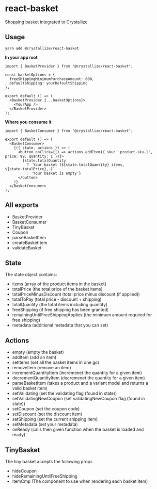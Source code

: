 # react-basket

Shopping basket integrated to Crystallize

## Usage

```
yarn add @crystallize/react-basket
```

**In your app root**

```
import { BasketProvider } from '@crystallize/react-basket';

const basketOptions = {
  freeShippingMinimumPurchaseAmount: 600,
  defaultShipping: yourDefaultShipping
};

export default () => (
  <BasketProvider {...basketOptions}>
    <YourApp />
  </BasketProvider>
);
```

**Where you consume it**

```
import { BasketConsumer } from '@crystallize/react-basket';

export default () => (
  <BasketConsumer>
    {({ state, actions }) => (
      <button onClick={() => actions.addItem({ sku: 'product-sku-1', price: 99, quantity: 1 })}>
        {state.totalQuantity
          ? `Your basket (${state.totalQuantity} items, ${state.totalPrice},-)`
          : 'Your basket is empty'}
      </button>
    )}
  </BasketConsumer>
);
```

## All exports

* BasketProvider
* BasketConsumer
* TinyBasket
* Coupon
* parseBasketItem
* createBasketItem
* validateBasket

## State

The state object contains:

* items (array of the product items in the basket)
* totalPrice (the total price of the basket items)
* totalPriceMinusDiscount (total price minus discount (if applied))
* totalToPay (total price - discount + shipping)
* totalQuantity (the total items including quantity)
* freeShipping (if free shipping has been granted)
* remainingUntilFreeShippingApplies (the minimum amount required for free shipping)
* metadata (additional metadata that you can set)

## Actions

* empty (empty the basket)
* addItem (add an item)
* setItems (set all the basket items in one go)
* removeItem (remove an item)
* incrementQuantityItem (incremenet the quantity for a given item)
* decrementQuantityItem (decremenet the quantity for a given item)
* parseBasketItem (takes a product and a variant model and returns a valid basket item)
* setValidating (set the validating flag (found in state))
* setValidatingNewCoupon (set validatingNewCoupon flag (found in state))
* setCoupon (set the coupon code)
* setDiscount (set the discount item)
* setShipping (set the current shipping item)
* setMetadata (set your metadata)
* onReady (calls then given function when the basket is loaded and ready)

## TinyBasket

The tiny basket accepts the following props

* hideCoupon
* hideRemainingUntilFreeShipping
* ItemCmp (The component to use when rendering each basket item)
